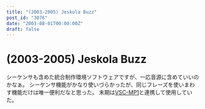 ```yaml
---
title: "(2003-2005) Jeskola Buzz"
post_id: "3076"
date: "2003-08-01T00:00:00Z"
draft: false
---
```


# (2003-2005) Jeskola Buzz

シーケンサも含めた統合制作環境ソフトウェアですが、一応音源に含めていいのかなぁ。 シーケンサ機能がかなり使いづらかったが、同じフレーズを使いまわす機能だけは唯一便利だなと思った。 末期は[VSC-MP1](/vsc-mp1)と連携して使用していた。

